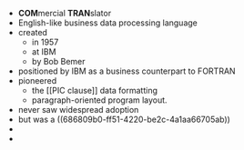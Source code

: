 - **COM**mercial **TRAN**slator
- English-like business data processing language
- created
	- in 1957
	- at IBM
	- by Bob Bemer
- positioned by IBM as a business counterpart to FORTRAN
- pioneered
	- the [[PIC clause]] data formatting
	- paragraph-oriented program layout.
- never saw widespread adoption
- but was a ((686809b0-ff51-4220-be2c-4a1aa66705ab))
-
-